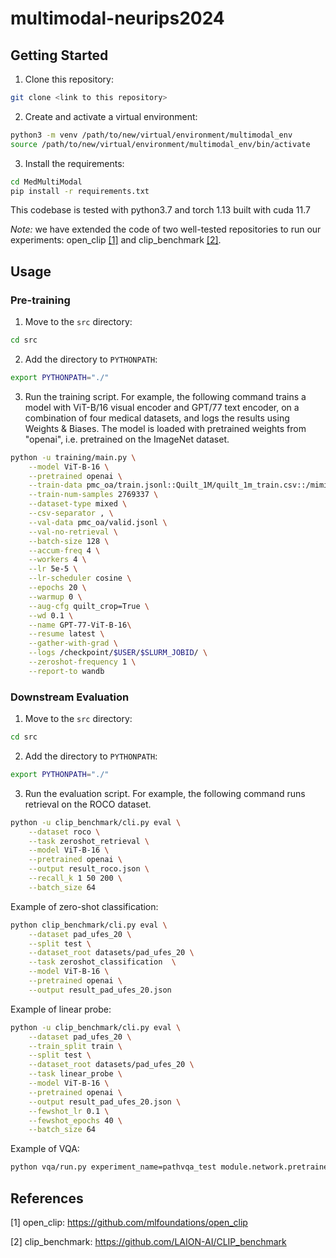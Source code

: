 # multimodal-neurips2024

## Getting Started
1. Clone this repository:
```bash
git clone <link to this repository>
```

2. Create and activate a virtual environment:
```bash
python3 -m venv /path/to/new/virtual/environment/multimodal_env
source /path/to/new/virtual/environment/multimodal_env/bin/activate
```

3. Install the requirements:
```bash
cd MedMultiModal
pip install -r requirements.txt
```

This codebase is tested with python3.7 and torch 1.13 built with cuda 11.7

_Note:_ we have extended the code of two well-tested repositories to run our experiments: open_clip [[1]](#1) and clip_benchmark [[2]](#2).

<!-- ## Datasets
### Pre-training

### Evaluation -->

## Usage
### Pre-training
1. Move to the `src` directory:
```bash
cd src
```

2. Add the directory to `PYTHONPATH`:
```bash
export PYTHONPATH="./"
```

3. Run the training script. For example, the following command trains a model with ViT-B/16 visual encoder and GPT/77 text encoder, on a combination of four medical datasets, and logs the results using Weights & Biases.
The model is loaded with pretrained weights from "openai", i.e. pretrained on the ImageNet dataset.
```bash
python -u training/main.py \
    --model ViT-B-16 \
    --pretrained openai \
    --train-data pmc_oa/train.jsonl::Quilt_1M/quilt_1m_train.csv::/mimic_cxr/mimic_cxr_double_image_train.csv::roco/cache/radiologytraindata.csv \
    --train-num-samples 2769337 \
    --dataset-type mixed \
    --csv-separator , \
    --val-data pmc_oa/valid.jsonl \
    --val-no-retrieval \
    --batch-size 128 \
    --accum-freq 4 \
    --workers 4 \
    --lr 5e-5 \
    --lr-scheduler cosine \
    --epochs 20 \
    --warmup 0 \
    --aug-cfg quilt_crop=True \
    --wd 0.1 \
    --name GPT-77-ViT-B-16\
    --resume latest \
    --gather-with-grad \
    --logs /checkpoint/$USER/$SLURM_JOBID/ \
    --zeroshot-frequency 1 \
    --report-to wandb
```

### Downstream Evaluation
1. Move to the `src` directory:
```bash
cd src
```

2. Add the directory to `PYTHONPATH`:
```bash
export PYTHONPATH="./"
```

3. Run the evaluation script. 
For example, the following command runs retrieval on the ROCO dataset.
```bash
python -u clip_benchmark/cli.py eval \
    --dataset roco \
    --task zeroshot_retrieval \
    --model ViT-B-16 \
    --pretrained openai \
    --output result_roco.json \
    --recall_k 1 50 200 \
    --batch_size 64
```

Example of zero-shot classification:
```bash
python clip_benchmark/cli.py eval \
    --dataset pad_ufes_20 \
    --split test \
    --dataset_root datasets/pad_ufes_20 \
    --task zeroshot_classification  \
    --model ViT-B-16 \
    --pretrained openai \
    --output result_pad_ufes_20.json
```

Example of linear probe:
```bash
python -u clip_benchmark/cli.py eval \
    --dataset pad_ufes_20 \
    --train_split train \
    --split test \
    --dataset_root datasets/pad_ufes_20 \
    --task linear_probe \
    --model ViT-B-16 \
    --pretrained openai \
    --output result_pad_ufes_20.json \
    --fewshot_lr 0.1 \
    --fewshot_epochs 40 \
    --batch_size 64
```


Example of VQA:
```bash
python vqa/run.py experiment_name=pathvqa_test module.network.pretrained=<path_to_pretrained_model>
```

## References
<a id="1">[1]</a> open_clip: https://github.com/mlfoundations/open_clip

<a id="2">[2]</a> clip_benchmark: https://github.com/LAION-AI/CLIP_benchmark